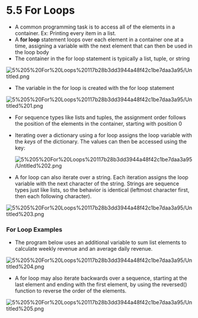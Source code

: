 # 5.5 For Loops

- A common programming task is to access all of the elements in a container. Ex: Printing every item in a list.
- A **for loop** statement loops over each element in a container one at a time, assigning a variable with the next element that can then be used in the loop body
- The container in the for loop statement is typically a list, tuple, or string

![5%205%20For%20Loops%20117b28b3dd3944a48f42c1be7daa3a95/Untitled.png](5.5.1.png)

- The variable in the for loop is created with the for loop statement

![5%205%20For%20Loops%20117b28b3dd3944a48f42c1be7daa3a95/Untitled%201.png](5.5.2.png)

- For sequence types like lists and tuples, the assignment order follows the position of the elements in the container, starting with position 0
- Iterating over a dictionary using a for loop assigns the loop variable with the *keys* of the dictionary. The values can then be accessed using the key:
    
    ![5%205%20For%20Loops%20117b28b3dd3944a48f42c1be7daa3a95/Untitled%202.png](5.5.3.png)
    
- A for loop can also iterate over a string. Each iteration assigns the loop variable with the next character of the string. Strings are sequence types just like lists, so the behavior is identical (leftmost character first, then each following character).

![5%205%20For%20Loops%20117b28b3dd3944a48f42c1be7daa3a95/Untitled%203.png](5.5.4.png)

### For Loop Examples

- The program below uses an additional variable to sum list elements to calculate weekly revenue and an average daily revenue.

![5%205%20For%20Loops%20117b28b3dd3944a48f42c1be7daa3a95/Untitled%204.png](5.5.5.png)

- A for loop may also iterate backwards over a sequence, starting at the last element and ending with the first element, by using the reversed() function to reverse the order of the elements.

![5%205%20For%20Loops%20117b28b3dd3944a48f42c1be7daa3a95/Untitled%205.png](5.5.6.png)